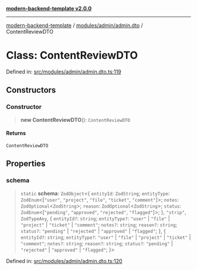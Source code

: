 [**modern-backend-template v2.0.0**](../../../../README.md)

***

[modern-backend-template](../../../../modules.md) / [modules/admin/admin.dto](../README.md) / ContentReviewDTO

# Class: ContentReviewDTO

Defined in: [src/modules/admin/admin.dto.ts:119](https://github.com/maemreyo/saas-4cus-nodejs/blob/1a77de11cd6eaefe66c31c7f5de281673fc25ce5/src/modules/admin/admin.dto.ts#L119)

## Constructors

### Constructor

> **new ContentReviewDTO**(): `ContentReviewDTO`

#### Returns

`ContentReviewDTO`

## Properties

### schema

> `static` **schema**: `ZodObject`\<\{ `entityId`: `ZodString`; `entityType`: `ZodEnum`\<\[`"user"`, `"project"`, `"file"`, `"ticket"`, `"comment"`\]\>; `notes`: `ZodOptional`\<`ZodString`\>; `reason`: `ZodOptional`\<`ZodString`\>; `status`: `ZodEnum`\<\[`"pending"`, `"approved"`, `"rejected"`, `"flagged"`\]\>; \}, `"strip"`, `ZodTypeAny`, \{ `entityId?`: `string`; `entityType?`: `"user"` \| `"file"` \| `"project"` \| `"ticket"` \| `"comment"`; `notes?`: `string`; `reason?`: `string`; `status?`: `"pending"` \| `"rejected"` \| `"approved"` \| `"flagged"`; \}, \{ `entityId?`: `string`; `entityType?`: `"user"` \| `"file"` \| `"project"` \| `"ticket"` \| `"comment"`; `notes?`: `string`; `reason?`: `string`; `status?`: `"pending"` \| `"rejected"` \| `"approved"` \| `"flagged"`; \}\>

Defined in: [src/modules/admin/admin.dto.ts:120](https://github.com/maemreyo/saas-4cus-nodejs/blob/1a77de11cd6eaefe66c31c7f5de281673fc25ce5/src/modules/admin/admin.dto.ts#L120)

